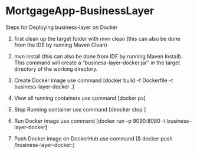 # MortgageApp-BusinessLayer

Steps for Deploying business-layer on Docker
1) first clean up the target folder with 
   mvn clean (this can also be done from the IDE by running Maven Clean) 
   
2) mvn install (this can also be done from IDE by running Maven Install).
   This command will create a “business-layer-docker.jar” in the target directory of the working directory.
   
3) Create Docker image use command [docker build -f Dockerfile -t business-layer-docker .]

4) View all running containers use command [docker ps]

5) Stop Running container use command [deocker stop <Container id>]

6) Run Docker image use command [docker run -p 9090:8080 -t business-layer-docker]

7) Push Docker image on DockerHub use command [$ docker push <username>/business-layer-docker:<version No.>]
